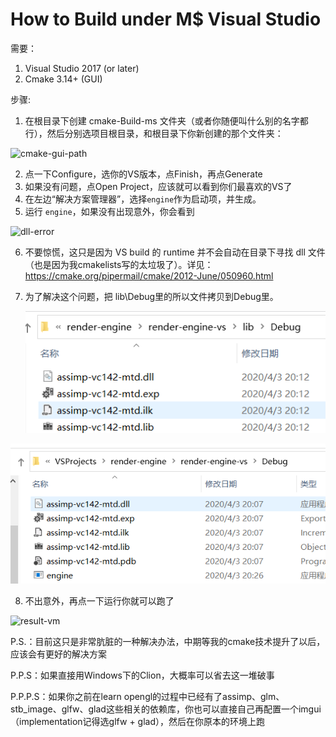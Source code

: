 # How to Build under M$ Visual Studio

需要：

1. Visual Studio 2017 (or later)
2. Cmake 3.14+ (GUI)



步骤:

1. 在根目录下创建 cmake-Build-ms 文件夹（或者你随便叫什么别的名字都行），然后分别选项目根目录，和根目录下你新创建的那个文件夹：

![cmake-gui-path](cmake-gui-path.png)

2. 点一下Configure，选你的VS版本，点Finish，再点Generate
3. 如果没有问题，点Open Project，应该就可以看到你们最喜欢的VS了
4. 在左边“解决方案管理器”，选择`engine`作为启动项，并生成。
5. 运行 `engine`，如果没有出现意外，你会看到

![dll-error](dll-error.png)

6. 不要惊慌，这只是因为 VS build 的 runtime 并不会自动在目录下寻找 dll 文件（也是因为我cmakelists写的太垃圾了）。详见：https://cmake.org/pipermail/cmake/2012-June/050960.html

7. 为了解决这个问题，把 lib\Debug里的所以文件拷贝到Debug里。

    ![1](1.png)

![2](2.png)

8. 不出意外，再点一下运行你就可以跑了

![result-vm](result-vm.png)



P.S.：目前这只是非常肮脏的一种解决办法，中期等我的cmake技术提升了以后，应该会有更好的解决方案

P.P.S：如果直接用Windows下的Clion，大概率可以省去这一堆破事

P.P.P.S：如果你之前在learn opengl的过程中已经有了assimp、glm、stb_image、glfw、glad这些相关的依赖库，你也可以直接自己再配置一个imgui（implementation记得选glfw + glad），然后在你原本的环境上跑
